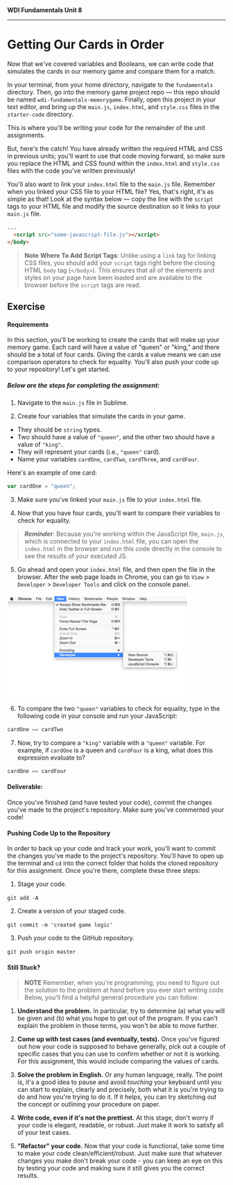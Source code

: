 **WDI Fundamentals Unit 8**

---

# Getting Our Cards in Order

Now that we've covered variables and Booleans, we can write code that simulates the cards in our memory game and compare them for a match.

In your terminal, from your home directory, navigate to the `fundamentals` directory. Then, go into the memory game project repo — this repo should be named `wdi-fundamentals-memorygame`. Finally, open this project in your text editor, and bring up the `main.js`, `index.html`, and `style.css` files in the `starter-code` directory.

This is where you'll be writing your code for the remainder of the unit assignments.

But, here's the catch! You have already written the required HTML and CSS in previous units; you'll want to use that code moving forward, so make sure you replace the HTML and CSS found within the `index.html` and `style.css` files with the code you've written previously!

You'll also want to link your `index.html` file to the `main.js` file. Remember when you linked your CSS file to your HTML file? Yes, that's right, it's as simple as that! Look at the syntax below — copy the line with the `script` tags to your HTML file and modify the source destination so it links to your `main.js` file.

```html
...
  <script src="some-javascript-file.js"></script>
</body>
```

>**Note** **Where To Add Script Tags**: Unlike using a `link` tag for linking CSS files, you should add your `script` tags right before the closing HTML `body` tag (`</body>`). This ensures that all of the elements and styles on your page have been loaded and are available to the browser before the `script` tags are read.

## Exercise

#### Requirements

In this section, you'll be working to create the cards that will make up your memory game. Each card will have a value of "queen" or "king," and there should be a total of four cards. Giving the cards a value means we can use comparison operators to check for equality. You'll also push your code up to your repository! Let's get started.


##### Below are the steps for completing the assignment:

1) Navigate to the `main.js` file in Sublime.

2) Create four variables that simulate the cards in your game.

- They should be `string` types.
- Two should have a value of `"queen"`, and the other two should have a value of `"king"`.
- They will represent your cards (i.e., `"queen"` card).
- Name your variables `cardOne`, `cardTwo`, `cardThree`, and `cardFour`.

Here's an example of one card:

```js
var cardOne = "queen";
```

3) Make sure you've linked your `main.js` file to your `index.html` file.

4) Now that you have four cards, you'll want to compare their variables to check for equality.

 >**_Reminder_**: Because you're working within the JavaScript file, `main.js`, which is connected to your `index.html` file, you can open the `index.html` in the browser and run this code directly in the console to see the results of your executed JS.

5) Go ahead and open your `index.html` file, and then open the file in the browser. After the web page loads in Chrome, you can go to `View` > `Developer` > `Developer Tools` and click on the console panel.

![](/assets/chapter5/developer.png)

6) To compare the two `"queen"` variables to check for equality, type in the following code in your console and run your JavaScript:

```js
cardOne == cardTwo
```

7) Now, try to compare a `"king"` variable with a `"queen"` variable. For example, if `cardOne` is a queen and `cardFour` is a king, what does this expression evaluate to?

```js
cardOne == cardFour
```

#### Deliverable:

Once you've finished (and have tested your code), commit the changes you've made to the project's repository. Make sure you've commented your code!

#### Pushing Code Up to the Repository

In order to back up your code and track your work, you'll want to commit the changes you've made to the project's repository. You'll have to open up the terminal and `cd` into the correct folder that holds the cloned repository for this assignment. Once you're there, complete these three steps:

1) Stage your code.

`git add -A`

2) Create a version of your staged code.

`git commit -m 'created game logic'`

3) Push your code to the GitHub repository.

`git push origin master`

#### Still Stuck?

> **NOTE** Remember, when you're programming, you need to figure out the solution to the problem at hand before you ever start writing code. Below, you'll find a helpful general procedure you can follow:

1) **Understand the problem.** In particular, try to determine (a) what you will be given and (b) what you hope to get out of the program. If you can't explain the problem in those terms, you won't be able to move further.

2) **Come up with test cases (and eventually, tests).** Once you've figured out how your code is supposed to behave generally, pick out a couple of specific cases that you can use to confirm whether or not it is working. For this assignment, this would include comparing the values of cards.

3) **Solve the problem in English.** Or any human language, really. The point is, it's a good idea to pause and avoid *touching* your keyboard until you can start to explain, clearly and precisely, both what it is you're trying to do and how you're trying to do it. If it helps, you can try sketching out the concept or outlining your procedure on paper.

4) **Write code, even if it's not the prettiest.** At this stage, don't worry if your code is elegant, readable, or robust. Just make it work to satisfy all of your test cases.

5) **"Refactor" your code.** Now that your code is functional, take some time to make your code clean/efficient/robust. Just make sure that whatever changes you make don't break your code - you can keep an eye on this by testing your code and making sure it still gives you the correct results.
